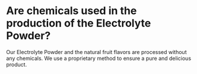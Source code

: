 # Are chemicals used in the production of the Electrolyte Powder?

Our Electrolyte Powder and the natural fruit flavors are processed without any chemicals. We use a proprietary method to ensure a pure and delicious product.